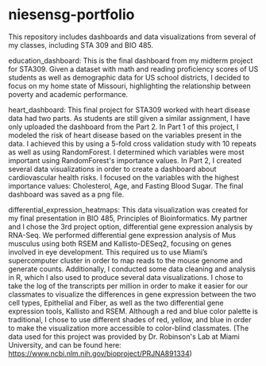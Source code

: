 # niesensg-portfolio
This repository includes dashboards and data visualizations from several of my classes, including STA 309 and BIO 485.

education_dashboard:
This is the final dashboard from my midterm project for STA309. Given a dataset with math and reading proficiency scores of US students as well as demographic data for US school districts, I decided to focus on my home state of Missouri, highlighting the relationship between poverty and academic performance.

heart_dashboard:
This final project for STA309 worked with heart disease data had two parts. As students are still given a similar assignment, I have only uploaded the dashboard from the Part 2.
In Part 1 of this project, I modeled the risk of heart disease based on the variables present in the data. I achieved this by using a 5-fold cross validation study with 10 repeats as well as using RandomForest. I determined which variables were most important using RandomForest's importance values.
In Part 2, I created several data visualizations in order to create a dashboard about cardiovascular health risks. I focused on the variables with the highest importance values: Cholesterol, Age, and Fasting Blood Sugar. The final dashboard was saved as a png file.

differential_expression_heatmaps:
This data visualization was created for my final presentation in BIO 485, Principles of Bioinformatics. My partner and I chose the 3rd project option, differential gene expression analysis by RNA-Seq. We performed differential gene expression analysis of Mus musculus using both RSEM and Kallisto-DESeq2, focusing on genes involved in eye development. This required us to use Miami’s supercomputer cluster in order to map reads to the mouse genome and generate counts. Additionally, I conducted some data cleaning and analysis in R, which I also used to produce several data visualizations. I chose to take the log of the transcripts per million in order to make it easier for our classmates to visualize the differences in gene expression between the two cell types, Epithelial and Fiber, as well as the two differential gene expression tools, Kallisto and RSEM. Although a red and blue color palette is traditional, I chose to use different shades of red, yellow, and blue in order to make the visualization more accessible to color-blind classmates. 
(The data used for this project was provided by Dr. Robinson's Lab at Miami University, and can be found here: https://www.ncbi.nlm.nih.gov/bioproject/PRJNA891334)
